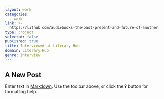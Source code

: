 ```yaml
---
layout: work
categories:
  - work
link: >-
  https://lithub.com/audiobooks-the-past-present-and-future-of-another-way-to-read/
type: project
selected: false
published: true
title: Interviewed at Literary Hub
domain: Literary Hub
genre: Interview
---
```

## A New Post

Enter text in [Markdown](http://daringfireball.net/projects/markdown/). Use the toolbar above, or click the **?** button for formatting help.
